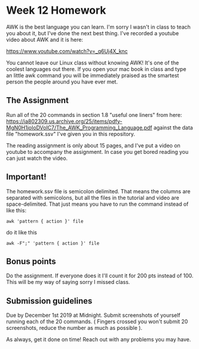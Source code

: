 # Week 12 Homework

AWK is the best language you can learn. I'm sorry I wasn't in class to teach you
about it, but I've done the next best thing. I've recorded a youtube video about
AWK and it is here:

https://www.youtube.com/watch?v=_q6Uj4X_knc

You cannot leave our Linux class without knowing AWK! It's one of the coolest
languages out there. If you open your mac book in class and type an little awk
command you will be immediately praised as the smartest person the people around
you have ever met.

## The Assignment
Run all of the 20 commands in section 1.8 "useful one liners" from here:
https://ia802309.us.archive.org/25/items/pdfy-MgN0H1joIoDVoIC7/The_AWK_Programming_Language.pdf
against the data file "homework.ssv" I've given you in this repository. 

The reading assignment is only about 15 pages, and I've put a video on youtube
to accompany the assignment. In case you get bored reading you can just watch
the video.

## Important!
The homework.ssv file is semicolon delimited. That means the columns are
separated with semicolons, but all the files in the tutorial and video are
space-delimited. That just means you have to run the command instead of like
this:

```
awk 'pattern { action }' file
```

do it like this

```
awk -F";" 'pattern { action }' file
```

## Bonus points
Do the assignment. If everyone does it I'll count it for 200 pts instead of 100.
This will be my way of saying sorry I missed class.

## Submission guidelines
Due by December 1st 2019 at Midnight. 
Submit screenshots of yourself running each of the 20 commands. ( Fingers crossed you
won't submit 20 screenshots, reduce the number as much as possible ).

As always, get it done on time! Reach out with any problems you may have.
